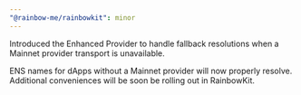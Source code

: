 ```yaml
---
"@rainbow-me/rainbowkit": minor
---
```


Introduced the Enhanced Provider to handle fallback resolutions when a Mainnet provider transport is unavailable.

ENS names for dApps without a Mainnet provider will now properly resolve. Additional conveniences will be soon be rolling out in RainbowKit.
